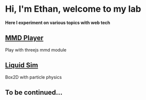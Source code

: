 # Hi, I'm Ethan, welcome to my lab
**Here I experiment on various topics with web tech**

## [MMD Player](/mmdMeiko/)
Play with threejs mmd module

## [Liquid Sim](/liquidFunSim/)
Box2D with particle physics

## To be continued...
